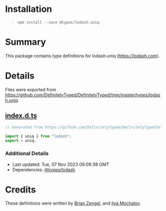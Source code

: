 # Installation
> `npm install --save @types/lodash.uniq`

# Summary
This package contains type definitions for lodash.uniq (https://lodash.com).

# Details
Files were exported from https://github.com/DefinitelyTyped/DefinitelyTyped/tree/master/types/lodash.uniq.
## [index.d.ts](https://github.com/DefinitelyTyped/DefinitelyTyped/tree/master/types/lodash.uniq/index.d.ts)
````ts
// Generated from https://github.com/DefinitelyTyped/DefinitelyTyped/blob/master/types/lodash/scripts/generate-modules.ts

import { uniq } from "lodash";
export = uniq;

````

### Additional Details
 * Last updated: Tue, 07 Nov 2023 09:09:38 GMT
 * Dependencies: [@types/lodash](https://npmjs.com/package/@types/lodash)

# Credits
These definitions were written by [Brian Zengel](https://github.com/bczengel), and [Ilya Mochalov](https://github.com/chrootsu).
